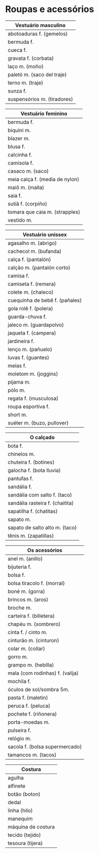 # Roupas e acessórios

| Vestuário masculino |
| -- |
| abotoaduras f. (gemelos) |
| bermuda f. |
| cueca f. |
| gravata f. (corbata) |
| laço m. (moño) |
| paletó m. (saco del traje) |
| terno m. (traje) |
| sunza f. |
| suspensórios m. (tiradores) |

| Vestuário feminino |
| -- |
| bermuda f. |
| biquini m. |
| blazer m. |
| blusa f. |
| calcinha f. |
| camisola f. |
| casaco m. (saco) |
| meia calça f. (media de nylon) |
| maiô m. (malla) |
| saia f. |
| sutiã f. (corpiño) |
| tomara que caia m. (strapples) |
| vestido m. |

| Vestuário unissex |
| -- |
| agasalho  m. (abrigo) |
| cachecol m. (bufanda) |
| calça f. (pantalón) |
| calção m. (pantalón corto) |
| camisa f. |
| camiseta f. (remera) |
| colete m. (chaleco) |
| cuequinha de bebê f. (pañales) |
| gola rolê f. (polera) |
| guarda-chuva f. |
| jaleco m. (guardapolvo) |
| jaqueta f. (campera) |
| jardineira f. |
| lenço m. (pañuelo) |
| luvas f. (guantes) |
| meias f. |
| moletom m. (joggins) |
| pijama m. |
| pólo m. |
| regata f. (musculosa) |
| roupa esportiva f. |
| short m. |
| suéter m. (buzo, pullover) |

| O calçado |
| -- |
| bota f. |
| chinelos m. |
| chuteira f. (botines) |
| galocha f. (bota lluvia) |
| pantufas f. |
| sandália f. |
| sandália com salto f. (taco) |
| sandália rasteira f. (chaitita) |
| sapatilha f. (chatitas) |
| sapato m. |
| sapato de salto alto m. (taco) |
| tênis m. (zapatillas) |

| Os acessórios |
| -- |
| anel m. (anillo) |
| bijuteria f. |
| bolsa f. |
| bolsa tiracolo f. (morral) |
| boné m. (gorra) |
| brincos m. (aros) |
| broche m. |
| carteira f. (billetera) |
| chapéu m. (sombrero) |
| cinta f. / cinto m. |
| cinturão m. (cinturon) |
| colar m. (collar) |
| gorro m. |
| grampo m. (hebilla) |
| mala (com rodinhas) f. (valija) |
| mochila f. |
| óculos de sol/sombra 5m. |
| pasta f. (maletin) |
| peruca f. (peluca) |
| pochete f. (riñonera) |
| porta-moedas m. |
| pulseira f. |
| relógio m. |
| sacola f. (bolsa supermercado) |
| tamancos m. (tacos) |

| Costura |
| -- |
| agulha |
| alfinete |
| botão (boton) |
| dedal |
| linha (hilo) |
| manequim |
| máquina de costura |
| tecido (tejido) |
| tesoura (tijera) |
